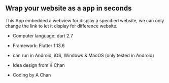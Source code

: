 ## Wrap your website as a app in seconds

This App embedded a webview for display a specified website, we can only change the link to let it display for difference website.

* Computer language: dart 2.7

* Framework: Flutter 1.13.6

* can run in Android, iOS, Windows & MacOS (only tested in Android)

* Idea design from K Chan

* Coding by A Chan

  

